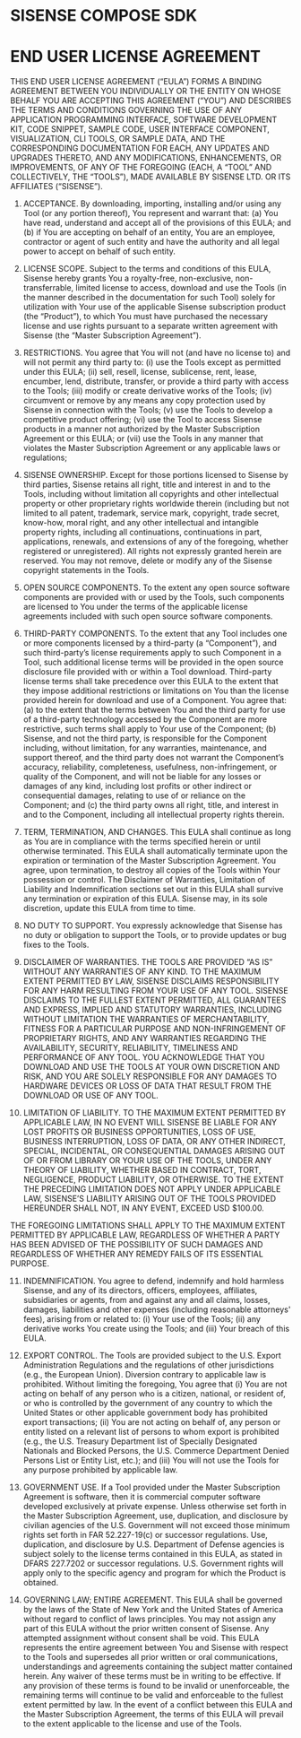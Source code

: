 # SISENSE COMPOSE SDK

# END USER LICENSE AGREEMENT

THIS END USER LICENSE AGREEMENT (“EULA”) FORMS A BINDING AGREEMENT BETWEEN YOU INDIVIDUALLY OR THE ENTITY ON WHOSE BEHALF YOU ARE ACCEPTING THIS AGREEMENT (“YOU”) AND DESCRIBES THE TERMS AND CONDITIONS GOVERNING THE USE OF ANY APPLICATION PROGRAMMING INTERFACE, SOFTWARE DEVELOPMENT KIT, CODE SNIPPET, SAMPLE CODE, USER INTERFACE COMPONENT, VISUALIZATION, CLI TOOLS, OR SAMPLE DATA, AND THE CORRESPONDING DOCUMENTATION FOR EACH, ANY UPDATES AND UPGRADES THERETO, AND ANY MODIFICATIONS, ENHANCEMENTS, OR IMPROVEMENTS, OF ANY OF THE FOREGOING (EACH, A “TOOL” AND COLLECTIVELY, THE “TOOLS”), MADE AVAILABLE BY SISENSE LTD. OR ITS AFFILIATES (“SISENSE”).

1. ACCEPTANCE. By downloading, importing, installing and/or using any Tool (or any portion thereof), You represent and warrant that: (a) You have read, understand and accept all of the provisions of this EULA; and (b) if You are accepting on behalf of an entity, You are an employee, contractor or agent of such entity and have the authority and all legal power to accept on behalf of such entity.

2. LICENSE SCOPE. Subject to the terms and conditions of this EULA, Sisense hereby grants You a royalty-free, non-exclusive, non-transferrable, limited license to access, download and use the Tools (in the manner described in the documentation for such Tool) solely for utilization with Your use of the applicable Sisense subscription product (the “Product”), to which You must have purchased the necessary license and use rights pursuant to a separate written agreement with Sisense (the “Master Subscription Agreement”).

3. RESTRICTIONS. You agree that You will not (and have no license to) and will not permit any third party to: (i) use the Tools except as permitted under this EULA; (ii) sell, resell, license, sublicense, rent, lease, encumber, lend, distribute, transfer, or provide a third party with access to the Tools; (iii) modify or create derivative works of the Tools; (iv) circumvent or remove by any means any copy protection used by Sisense in connection with the Tools; (v) use the Tools to develop a competitive product offering; (vi) use the Tool to access Sisense products in a manner not authorized by the Master Subscription Agreement or this EULA; or (vii) use the Tools in any manner that violates the Master Subscription Agreement or any applicable laws or regulations;

4. SISENSE OWNERSHIP. Except for those portions licensed to Sisense by third parties, Sisense retains all right, title and interest in and to the Tools, including without limitation all copyrights and other intellectual property or other proprietary rights worldwide therein (including but not limited to all patent, trademark, service mark, copyright, trade secret, know-how, moral right, and any other intellectual and intangible property rights, including all continuations, continuations in part, applications, renewals, and extensions of any of the foregoing, whether registered or unregistered). All rights not expressly granted herein are reserved. You may not remove, delete or modify any of the Sisense copyright statements in the Tools.

5. OPEN SOURCE COMPONENTS. To the extent any open source software components are provided with or used by the Tools, such components are licensed to You under the terms of the applicable license agreements included with such open source software components.

6. THIRD-PARTY COMPONENTS. To the extent that any Tool includes one or more components licensed by a third-party (a “Component”), and such third-party’s license requirements apply to such Component in a Tool, such additional license terms will be provided in the open source disclosure file provided with or within a Tool download. Third-party license terms shall take precedence over this EULA to the extent that they impose additional restrictions or limitations on You than the license provided herein for download and use of a Component. You agree that: (a) to the extent that the terms between You and the third party for use of a third-party technology accessed by the Component are more restrictive, such terms shall apply to Your use of the Component; (b) Sisense, and not the third party, is responsible for the Component including, without limitation, for any warranties, maintenance, and support thereof, and the third party does not warrant the Component’s accuracy, reliability, completeness, usefulness, non-infringement, or quality of the Component, and will not be liable for any losses or damages of any kind, including lost profits or other indirect or consequential damages, relating to use of or reliance on the Component; and (c) the third party owns all right, title, and interest in and to the Component, including all intellectual property rights therein.

7. TERM, TERMINATION, AND CHANGES. This EULA shall continue as long as You are in compliance with the terms specified herein or until otherwise terminated. This EULA shall automatically terminate upon the expiration or termination of the Master Subscription Agreement. You agree, upon termination, to destroy all copies of the Tools within Your possession or control. The Disclaimer of Warranties, Limitation of Liability and Indemnification sections set out in this EULA shall survive any termination or expiration of this EULA. Sisense may, in its sole discretion, update this EULA from time to time.

8. NO DUTY TO SUPPORT. You expressly acknowledge that Sisense has no duty or obligation to support the Tools, or to provide updates or bug fixes to the Tools.

9. DISCLAIMER OF WARRANTIES. THE TOOLS ARE PROVIDED “AS IS” WITHOUT ANY WARRANTIES OF ANY KIND. TO THE MAXIMUM EXTENT PERMITTED BY LAW, SISENSE DISCLAIMS RESPONSIBILITY FOR ANY HARM RESULTING FROM YOUR USE OF ANY TOOL. SISENSE DISCLAIMS TO THE FULLEST EXTENT PERMITTED, ALL GUARANTEES AND EXPRESS, IMPLIED AND STATUTORY WARRANTIES, INCLUDING WITHOUT LIMITATION THE WARRANTIES OF MERCHANTABILITY, FITNESS FOR A PARTICULAR PURPOSE AND NON-INFRINGEMENT OF PROPRIETARY RIGHTS, AND ANY WARRANTIES REGARDING THE AVAILABILITY, SECURITY, RELIABILITY, TIMELINESS AND PERFORMANCE OF ANY TOOL. YOU ACKNOWLEDGE THAT YOU DOWNLOAD AND USE THE TOOLS AT YOUR OWN DISCRETION AND RISK, AND YOU ARE SOLELY RESPONSIBLE FOR ANY DAMAGES TO HARDWARE DEVICES OR LOSS OF DATA THAT RESULT FROM THE DOWNLOAD OR USE OF ANY TOOL.

10. LIMITATION OF LIABILITY. TO THE MAXIMUM EXTENT PERMITTED BY APPLICABLE LAW, IN NO EVENT WILL SISENSE BE LIABLE FOR ANY LOST PROFITS OR BUSINESS OPPORTUNITIES, LOSS OF USE, BUSINESS INTERRUPTION, LOSS OF DATA, OR ANY OTHER INDIRECT, SPECIAL, INCIDENTAL, OR CONSEQUENTIAL DAMAGES ARISING OUT OF OR FROM LIBRARY OR YOUR USE OF THE TOOLS, UNDER ANY THEORY OF LIABILITY, WHETHER BASED IN CONTRACT, TORT, NEGLIGENCE, PRODUCT LIABILITY, OR OTHERWISE. TO THE EXTENT THE PRECEDING LIMITATION DOES NOT APPLY UNDER APPLICABLE LAW, SISENSE’S LIABILITY ARISING OUT OF THE TOOLS PROVIDED HEREUNDER SHALL NOT, IN ANY EVENT, EXCEED USD $100.00.

THE FOREGOING LIMITATIONS SHALL APPLY TO THE MAXIMUM EXTENT PERMITTED BY APPLICABLE LAW, REGARDLESS OF WHETHER A PARTY HAS BEEN ADVISED OF THE POSSIBILITY OF SUCH DAMAGES AND REGARDLESS OF WHETHER ANY REMEDY FAILS OF ITS ESSENTIAL PURPOSE.

11. INDEMNIFICATION. You agree to defend, indemnify and hold harmless Sisense, and any of its directors, officers, employees, affiliates, subsidiaries or agents, from and against any and all claims, losses, damages, liabilities and other expenses (including reasonable attorneys' fees), arising from or related to: (i) Your use of the Tools; (ii) any derivative works You create using the Tools; and (iii) Your breach of this EULA.

12. EXPORT CONTROL. The Tools are provided subject to the U.S. Export Administration Regulations and the regulations of other jurisdictions (e.g., the European Union). Diversion contrary to applicable law is prohibited. Without limiting the foregoing, You agree that (i) You are not acting on behalf of any person who is a citizen, national, or resident of, or who is controlled by the government of any country to which the United States or other applicable government body has prohibited export transactions; (ii) You are not acting on behalf of, any person or entity listed on a relevant list of persons to whom export is prohibited (e.g., the U.S. Treasury Department list of Specially Designated Nationals and Blocked Persons, the U.S. Commerce Department Denied Persons List or Entity List, etc.); and (iii) You will not use the Tools for any purpose prohibited by applicable law.

13. GOVERNMENT USE. If a Tool provided under the Master Subscription Agreement is software, then it is commercial computer software developed exclusively at private expense. Unless otherwise set forth in the Master Subscription Agreement, use, duplication, and disclosure by civilian agencies of the U.S. Government will not exceed those minimum rights set forth in FAR 52.227-19(c) or successor regulations. Use, duplication, and disclosure by U.S. Department of Defense agencies is subject solely to the license terms contained in this EULA, as stated in DFARS 227.7202 or successor regulations. U.S. Government rights will apply only to the specific agency and program for which the Product is obtained.

14. GOVERNING LAW; ENTIRE AGREEMENT. This EULA shall be governed by the laws of the State of New York and the United States of America without regard to conflict of laws principles. You may not assign any part of this EULA without the prior written consent of Sisense. Any attempted assignment without consent shall be void. This EULA represents the entire agreement between You and Sisense with respect to the Tools and supersedes all prior written or oral communications, understandings and agreements containing the subject matter contained herein. Any waiver of these terms must be in writing to be effective. If any provision of these terms is found to be invalid or unenforceable, the remaining terms will continue to be valid and enforceable to the fullest extent permitted by law. In the event of a conflict between this EULA and the Master Subscription Agreement, the terms of this EULA will prevail to the extent applicable to the license and use of the Tools.
